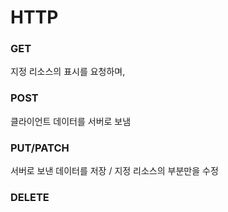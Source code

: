 # HTTP



### GET

지정 리소스의 표시를 요청하며, 

### POST

클라이언트 데이터를 서버로 보냄

### PUT/PATCH 

서버로 보낸 데이터를 저장 / 지정 리소스의 부분만을 수정

### DELETE

